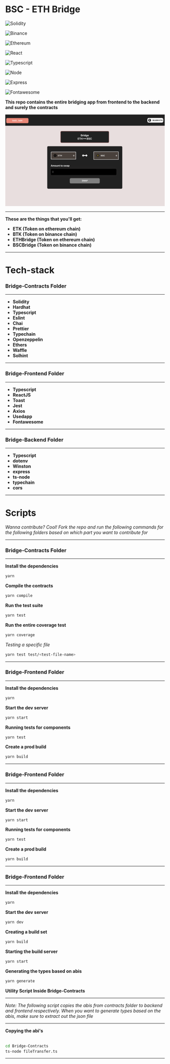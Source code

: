# BSC - ETH Bridge

![Solidity](https://img.shields.io/badge/-Solidity-333333?style=for-the-badge&logo=solidity&logoColor=61dbfb)

![Binance](https://img.shields.io/badge/-Binance-333333?style=for-the-badge&logo=binance&logoColor=61dbfb)

![Ethereum](https://img.shields.io/badge/-Ethereum-333333?style=for-the-badge&logo=ethereum&logoColor=61dbfb)

![React](https://img.shields.io/badge/-React-333333?style=for-the-badge&logo=react&logoColor=61dbfb)

![Typescript](https://img.shields.io/badge/-Typescript-333333?style=for-the-badge&logo=typescript&logoColor=61dbfb)

![Node](https://img.shields.io/badge/-Node.JS-333333?style=for-the-badge&logo=node.js&logoColor=61dbfb)

![Express](https://img.shields.io/badge/-Express-333333?style=for-the-badge&logo=express&logoColor=61dbfb)

![Fontawesome](https://img.shields.io/badge/-Fontawesome-333333?style=for-the-badge&logo=fontawesome&logoColor=61dbfb)

**This repo contains the entire bridging app from frontend to the backend and surely the contracts**

<img src="./img/example.png"/>

---

**These are the things that you'll get:**

- **ETK (Token on ethereum chain)**
- **BTK (Token on binance chain)**
- **ETHBridge (Token on ethereum chain)**
- **BSCBridge (Token on binance chain)**

---

# **Tech-stack**

### **Bridge-Contracts Folder**

---

- **Solidity**
- **Hardhat**
- **Typescript**
- **Eslint**
- **Chai**
- **Prettier**
- **Typechain**
- **Openzeppelin**
- **Ethers**
- **Waffle**
- **Solhint**

---

### **Bridge-Frontend Folder**

---

- **Typescript**
- **ReactJS**
- **Toast**
- **Jest**
- **Axios**
- **Usedapp**
- **Fontawesome**

---

### **Bridge-Backend Folder**

---

- **Typescript**
- **dotenv**
- **Winston**
- **express**
- **ts-node**
- **typechain**
- **cors**

---

# **Scripts**

_Wanna contribute? Cool! Fork the repo and run the following commands for the following folders based on which part you want to contribute for_

---

### **Bridge-Contracts Folder**

---

**Install the dependencies**

```bash
yarn
```

**Compile the contracts**

```bash
yarn compile
```

**Run the test suite**

```bash
yarn test
```

**Run the entire coverage test**

```bash
yarn coverage
```

_Testing a specific file_

```bash
yarn test test/<test-file-name>
```

---

### **Bridge-Frontend Folder**

---

**Install the dependencies**

```bash
yarn
```

**Start the dev server**

```bash
yarn start
```

**Running tests for components**

```bash
yarn test
```

**Create a prod build**

```bash
yarn build
```

---

### **Bridge-Frontend Folder**

---

**Install the dependencies**

```bash
yarn
```

**Start the dev server**

```bash
yarn start
```

**Running tests for components**

```bash
yarn test
```

**Create a prod build**

```bash
yarn build
```

---

### **Bridge-Frontend Folder**

---

**Install the dependencies**

```bash
yarn
```

**Start the dev server**

```bash
yarn dev
```

**Creating a build set**

```bash
yarn build
```

**Starting the build server**

```bash
yarn start
```

**Generating the types based on abis**

```bash
yarn generate
```

**Utility Script Inside Bridge-Contracts**

---

_Note: The following script copies the abis from contracts folder to backend and frontend respectively. When you want to generate types based on the abis, make sure to extract out the json file_

---

**Copying the abi's**

```bash

cd Bridge-Contracts
ts-node fileTransfer.ts
```

---
